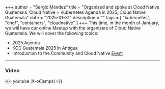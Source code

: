 +++
author = "Sergio Méndez"
title = "Organized and spoke at Cloud Native Guatemala, Cloud Native + Kubernetes Agenda in 2025, Cloud Native Guatemala"
date = "2025-01-31"
description = ""
tags = [
    "kubernetes",
    "cncf",
    "containers",
    "cloudnative"
]
+++
This time, in the month of January, we will have our online Meetup with the organizers of Cloud Native Guatemala. We will cover the following topics:
- 2025 Agenda
- KCD Guatemala 2025 in Antigua
- Introduction to the Community and Cloud Native
[Event](https://community.cncf.io/e/mp5sjs/)
<!--more-->
---
### Video

{{< youtube jX-o6jsmpsI >}}